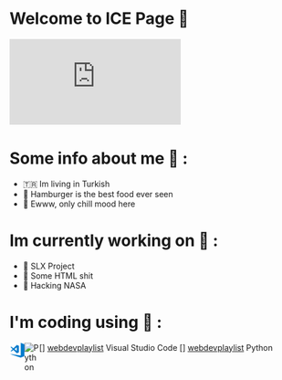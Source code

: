 # Welcome to ICE Page 🌴

[![Website](https://img.shields.io/website?label=ICE🍿&style=for-the-badge&url=https%3A%2F%2Fcodestackr.com)]()

# Some info about me 🦄 :
* 🇹🇷 Im living in Turkish  
* 🍔 Hamburger is the best food ever seen
* 🌱 Ewww, only chill mood here

# Im currently working on 🌵 :
* 🦋 SLX Project 
* 🍪 Some HTML shit
* 🍡 Hacking NASA

# I'm coding using 🍌 :
[<img align="left" alt="Visual Studio Code" width="26px" src="https://raw.githubusercontent.com/github/explore/80688e429a7d4ef2fca1e82350fe8e3517d3494d/topics/visual-studio-code/visual-studio-code.png" />] [webdevplaylist] Visual Studio Code
[<img align="left" alt="Python" width="26px" src="https://media.discordapp.net/attachments/786550175397052419/793874820440784896/image0.png" />] [webdevplaylist] Python


[website]: https://codeSTACKr.com
[course]: http://vsCodeHero.com
[twitter]: https://twitter.com/codeSTACKr
[youtube]: https://youtube.com/codeSTACKr
[instagram]: https://instagram.com/codeSTACKr
[linkedin]: https://linkedin.com/in/codeSTACKr
[webdevplaylist]: https://www.youtube.com/playlist?list=PLkwxH9e_vrAJ0WbEsFA9W3I1W-g_BTsbt
[jsplaylist]: https://www.youtube.com/playlist?list=PLkwxH9e_vrALRJKu7wfXby3MKeflhTu6B
[cssplaylist]: https://www.youtube.com/playlist?list=PLkwxH9e_vrALSdvZuEh6gqQdmDoDIoqz4
[reactplaylist]: https://www.youtube.com/playlist?list=PLkwxH9e_vrAK4TdffpxKY3QGyHCpxFcQ0
